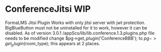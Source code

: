 # ConferenceJitsi WIP
 FormaLMS Jitsi Plugin
Works with only jitsi server with jwt protection. BigBlueButton must not be uninstalled for it to work, however it can be disabled.
As of version 3.0.1 /appScs/lib/lib.conference.1.3.plugins.php file needs to be modified change 
$pg->get_plugin('ConferenceBBB');  to $pg->get_plugin($room_type); this appears at 2 places.
